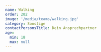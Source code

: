 ```yaml
---
name: Walking
order: 202
image: '/media/teams/walking.jpg'
category: Sonstige
contactPersonsTitle: Dein Ansprechpartner
age:
  min: 18
  max: null
---
```

